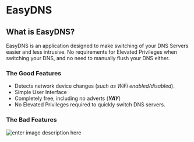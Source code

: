 # EasyDNS
## What is EasyDNS?
EasyDNS is an application designed to make switching of your DNS Servers easier and less intrusive.
No requirements for Elevated Privileges when switching your DNS, and no need to manually flush your DNS either.

### The Good Features
 - Detects network device changes (*such as WiFi enabled/disabled*).
 - Simple User Interface
 - Completely free, including no adverts (***YAY***)
 - No Elevated Privileges required to quickly switch DNS servers.
### The Bad Features
![enter image description here](https://images2.imgbox.com/d4/c9/tOlw7FJb_o.png)
<!--stackedit_data:
eyJoaXN0b3J5IjpbLTE3NjA3NDYwOSwxNTk5NjE5MTk1XX0=
-->